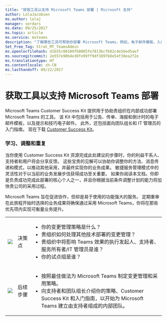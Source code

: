 ```yaml
---
title: "获取工具以支持 Microsoft Teams 部署 | Microsoft 支持"
author: LolaJacobsen
ms.author: lolaj
manager: serdars
ms.date: 09/25/2017
ms.topic: article
ms.service: msteams
description: "了解哪些工具可帮助你部署 Microsoft Teams，例如，电子邮件模板、入门指南、Customer Success Kit 资源等。"
Set_Free_Tag: Strat_MT_TeamsAdmin
ms.openlocfilehash: d1b55c00109f60005fe7813bcfb82c4e56ed5aef
ms.sourcegitcommit: 2e557e90b4e30fe99ff9df3897b8e54f38ea2f2e
ms.translationtype: HT
ms.contentlocale: zh-CN
ms.lasthandoff: 09/22/2017
---
```

<a name="get-tools-to-support-a-rollout-of-microsoft-teams"></a>获取工具以支持 Microsoft Teams 部署
=================================================

Microsoft Teams Customer Success Kit 提供用于协助贵组织在内部成功部署 Microsoft Teams 的工具。 该 Kit 中包括用于公告、传单、海报和倒计时的电子邮件模板，以及提示和技巧电子邮件。 此外，还包括面向团队组长和 IT 管理员的入门指南。 现在下载 [Customer Success Kit](https://go.microsoft.com/fwlink/?linkid=854598)。

### <a name="learn-adjust-and-repeat"></a>学习、调整和重复

当你使用 Customer Success Kit 资源完成此处建议的步骤时，你的利益干系人、支持者和用户将会分享反馈。 这些宝贵的见解可以协助你调整你的方法、消息传递和模式，以推动其他采用，并最终实现你的业务成果。 敏捷服务管理模式中的灵活性对于以当前的业务发展步伐获得成功至关重要。 如果你阅读本文档，你即是负责成功完成此部署的核心个人之一，并且你根据当前条件调整计划的能力将加快贵公司的采用过程。

Microsoft Teams 旨在促进协作，但却是易于使用的功能强大的服务。 定期重审在此旅程开始时选择的业务成果将确保通过采用 Microsoft Teams，你将在那些优先项内实现可衡量业务提升。

||||
|---------|---------|---------|
|![](media/Get_tools_to_support_a_rollout_of_Microsoft_Teams_image1.png)     | 决策点        | <ul><li>你的变更管理策略是什么？</li><li>贵组织如何处理其他技术部署的变更管理？</li><li>贵组织中将影响 Teams 效果的执行发起人、支持者、服务所有者/IT 管理员是谁？</li><li>你的试点组是谁？</li></ul>  |
|![](media/Get_tools_to_support_a_rollout_of_Microsoft_Teams_image2.png)     |后续步骤 | <ul><li>按照最佳做法为 Microsoft Teams 制定变更管理和采用策略。</li><li>向支持者和团队组长介绍你的策略、Customer Success Kit 和入门指南，以开始为 Microsoft Teams 建立由支持者组成的内部团队。</li></ul> |

